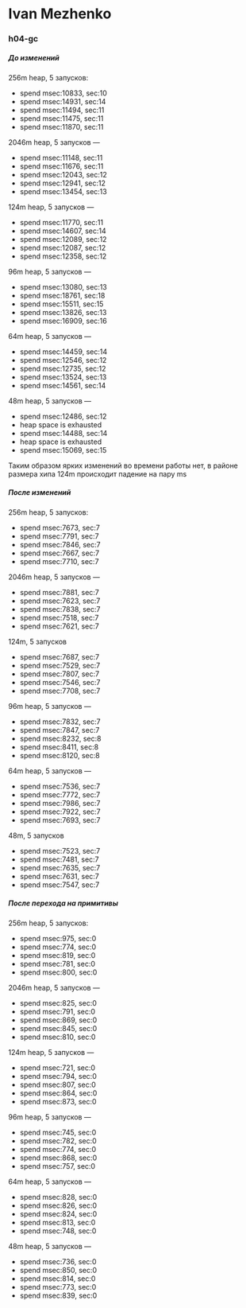 # Ivan Mezhenko
### h04-gc
##### До изменений

256m heap, 5 запусков: 
 * spend msec:10833, sec:10
 * spend msec:14931, sec:14
 * spend msec:11494, sec:11
 * spend msec:11475, sec:11
 * spend msec:11870, sec:11

2046m heap, 5 запусков —
 * spend msec:11148, sec:11
 * spend msec:11676, sec:11
 * spend msec:12043, sec:12
 * spend msec:12941, sec:12
 * spend msec:13454, sec:13

124m heap, 5 запусков —
 * spend msec:11770, sec:11
 * spend msec:14607, sec:14
 * spend msec:12089, sec:12
 * spend msec:12087, sec:12
 * spend msec:12358, sec:12

96m heap, 5 запусков —
 * spend msec:13080, sec:13
 * spend msec:18761, sec:18
 * spend msec:15511, sec:15
 * spend msec:13826, sec:13
 * spend msec:16909, sec:16

64m heap, 5 запусков —
 * spend msec:14459, sec:14
 * spend msec:12546, sec:12
 * spend msec:12735, sec:12
 * spend msec:13524, sec:13
 * spend msec:14561, sec:14

48m heap, 5 запусков —
 * spend msec:12486, sec:12
 * heap space is exhausted
 * spend msec:14488, sec:14
 * heap space is exhausted
 * spend msec:15069, sec:15


Таким образом ярких изменений во времени работы нет, 
в районе размера хипа 124m происходит падение на пару ms 


##### После изменений

256m heap, 5 запусков:
 * spend msec:7673, sec:7
 * spend msec:7791, sec:7
 * spend msec:7846, sec:7
 * spend msec:7667, sec:7
 * spend msec:7710, sec:7

2046m heap, 5 запусков —
* spend msec:7881, sec:7
* spend msec:7623, sec:7
* spend msec:7838, sec:7
* spend msec:7518, sec:7
* spend msec:7621, sec:7

124m, 5 запусков
 * spend msec:7687, sec:7
 * spend msec:7529, sec:7
 * spend msec:7807, sec:7
 * spend msec:7546, sec:7
 * spend msec:7708, sec:7

96m heap, 5 запусков —
 * spend msec:7832, sec:7
 * spend msec:7847, sec:7
 * spend msec:8232, sec:8
 * spend msec:8411, sec:8
 * spend msec:8120, sec:8

64m heap, 5 запусков —
 * spend msec:7536, sec:7
 * spend msec:7772, sec:7
 * spend msec:7986, sec:7
 * spend msec:7922, sec:7
 * spend msec:7693, sec:7

48m, 5 запусков
 * spend msec:7523, sec:7
 * spend msec:7481, sec:7
 * spend msec:7635, sec:7
 * spend msec:7631, sec:7
 * spend msec:7547, sec:7


##### После перехода на примитивы

256m heap, 5 запусков:
* spend msec:975, sec:0
* spend msec:774, sec:0
* spend msec:819, sec:0
* spend msec:781, sec:0
* spend msec:800, sec:0

2046m heap, 5 запусков —
* spend msec:825, sec:0
* spend msec:791, sec:0
* spend msec:869, sec:0
* spend msec:845, sec:0
* spend msec:810, sec:0

124m heap, 5 запусков —
* spend msec:721, sec:0
* spend msec:794, sec:0
* spend msec:807, sec:0
* spend msec:864, sec:0
* spend msec:873, sec:0

96m heap, 5 запусков —
* spend msec:745, sec:0
* spend msec:782, sec:0
* spend msec:774, sec:0
* spend msec:868, sec:0
* spend msec:757, sec:0

64m heap, 5 запусков —
* spend msec:828, sec:0
* spend msec:826, sec:0
* spend msec:824, sec:0
* spend msec:813, sec:0
* spend msec:748, sec:0

48m heap, 5 запусков —
* spend msec:736, sec:0
* spend msec:850, sec:0
* spend msec:814, sec:0
* spend msec:773, sec:0
* spend msec:839, sec:0
